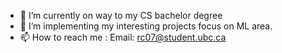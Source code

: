 - 🌱 I’m currently on way to my CS bachelor degree
- 💞️ I’m implementing my interesting projects focus on ML area.
- 📫 How to reach me : Email: rc07@student.ubc.ca

<!---
Map1eUM/Map1eUM is a ✨ special ✨ repository because its `README.md` (this file) appears on your GitHub profile.
You can click the Preview link to take a look at your changes.
--->
